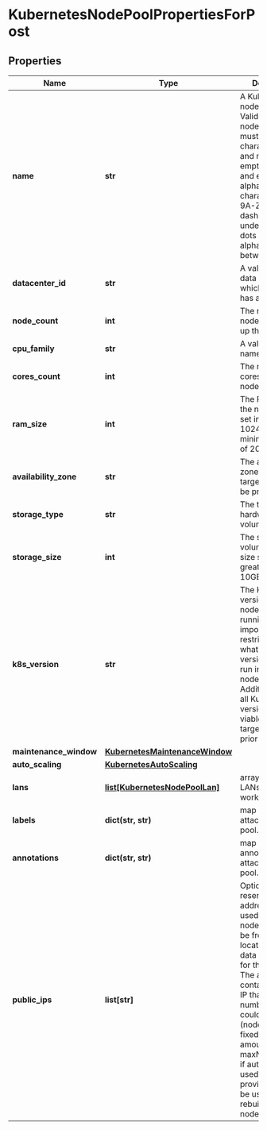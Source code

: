 # KubernetesNodePoolPropertiesForPost

## Properties
| Name | Type | Description | Notes |
| ------------ | ------------- | ------------- | ------------- |
| **name** | **str** | A Kubernetes node pool name. Valid Kubernetes node pool name must be 63 characters or less and must be empty or begin and end with an alphanumeric character ([a-z0-9A-Z]) with dashes (-), underscores (_), dots (.), and alphanumerics between. |  |
| **datacenter_id** | **str** | A valid ID of the data center, to which the user has access. |  |
| **node_count** | **int** | The number of nodes that make up the node pool. |  |
| **cpu_family** | **str** | A valid CPU family name. |  |
| **cores_count** | **int** | The number of cores for the node. |  |
| **ram_size** | **int** | The RAM size for the node. Must be set in multiples of 1024 MB, with minimum size is of 2048 MB. |  |
| **availability_zone** | **str** | The availability zone in which the target VM should be provisioned. |  |
| **storage_type** | **str** | The type of hardware for the volume. |  |
| **storage_size** | **int** | The size of the volume in GB. The size should be greater than 10GB. |  |
| **k8s_version** | **str** | The Kubernetes version the nodepool is running. This imposes restrictions on what Kubernetes versions can be run in a cluster&#39;s nodepools. Additionally, not all Kubernetes versions are viable upgrade targets for all prior versions. | [optional]  |
| **maintenance_window** | [**KubernetesMaintenanceWindow**](KubernetesMaintenanceWindow.md) |  | [optional]  |
| **auto_scaling** | [**KubernetesAutoScaling**](KubernetesAutoScaling.md) |  | [optional]  |
| **lans** | [**list[KubernetesNodePoolLan]**](KubernetesNodePoolLan.md) | array of additional LANs attached to worker nodes | [optional]  |
| **labels** | **dict(str, str)** | map of labels attached to node pool. | [optional]  |
| **annotations** | **dict(str, str)** | map of annotations attached to node pool. | [optional]  |
| **public_ips** | **list[str]** | Optional array of reserved public IP addresses to be used by the nodes. IPs must be from same location as the data center used for the node pool. The array must contain one extra IP than maximum number of nodes could be. (nodeCount+1 if fixed node amount or maxNodeCount+1 if auto scaling is used) The extra provided IP Will be used during rebuilding of nodes. | [optional]  |


